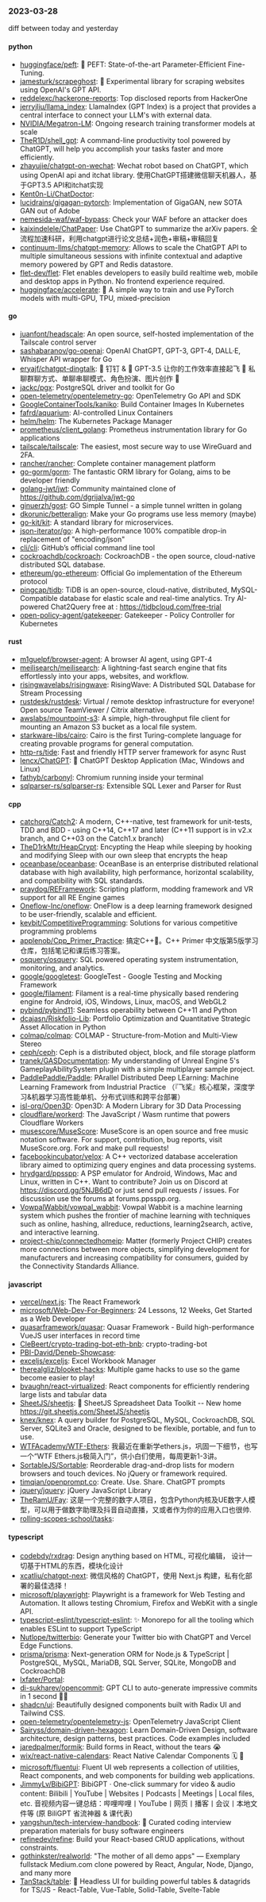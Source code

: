 ### 2023-03-28
diff between today and yesterday

#### python
* [huggingface/peft](https://github.com/huggingface/peft): 🤗 PEFT: State-of-the-art Parameter-Efficient Fine-Tuning.
* [jamesturk/scrapeghost](https://github.com/jamesturk/scrapeghost): 👻 Experimental library for scraping websites using OpenAI's GPT API.
* [reddelexc/hackerone-reports](https://github.com/reddelexc/hackerone-reports): Top disclosed reports from HackerOne
* [jerryjliu/llama_index](https://github.com/jerryjliu/llama_index): LlamaIndex (GPT Index) is a project that provides a central interface to connect your LLM's with external data.
* [NVIDIA/Megatron-LM](https://github.com/NVIDIA/Megatron-LM): Ongoing research training transformer models at scale
* [TheR1D/shell_gpt](https://github.com/TheR1D/shell_gpt): A command-line productivity tool powered by ChatGPT, will help you accomplish your tasks faster and more efficiently.
* [zhayujie/chatgpt-on-wechat](https://github.com/zhayujie/chatgpt-on-wechat): Wechat robot based on ChatGPT, which using OpenAI api and itchat library. 使用ChatGPT搭建微信聊天机器人，基于GPT3.5 API和itchat实现
* [Kent0n-Li/ChatDoctor](https://github.com/Kent0n-Li/ChatDoctor): 
* [lucidrains/gigagan-pytorch](https://github.com/lucidrains/gigagan-pytorch): Implementation of GigaGAN, new SOTA GAN out of Adobe
* [nemesida-waf/waf-bypass](https://github.com/nemesida-waf/waf-bypass): Check your WAF before an attacker does
* [kaixindelele/ChatPaper](https://github.com/kaixindelele/ChatPaper): Use ChatGPT to summarize the arXiv papers. 全流程加速科研，利用chatgpt进行论文总结+润色+审稿+审稿回复
* [continuum-llms/chatgpt-memory](https://github.com/continuum-llms/chatgpt-memory): Allows to scale the ChatGPT API to multiple simultaneous sessions with infinite contextual and adaptive memory powered by GPT and Redis datastore.
* [flet-dev/flet](https://github.com/flet-dev/flet): Flet enables developers to easily build realtime web, mobile and desktop apps in Python. No frontend experience required.
* [huggingface/accelerate](https://github.com/huggingface/accelerate): 🚀 A simple way to train and use PyTorch models with multi-GPU, TPU, mixed-precision

#### go
* [juanfont/headscale](https://github.com/juanfont/headscale): An open source, self-hosted implementation of the Tailscale control server
* [sashabaranov/go-openai](https://github.com/sashabaranov/go-openai): OpenAI ChatGPT, GPT-3, GPT-4, DALL·E, Whisper API wrapper for Go
* [eryajf/chatgpt-dingtalk](https://github.com/eryajf/chatgpt-dingtalk): 🔔 钉钉 & 🤖 GPT-3.5 让你的工作效率直接起飞 🚀 私聊群聊方式、单聊串聊模式、角色扮演、图片创作 🚀
* [jackc/pgx](https://github.com/jackc/pgx): PostgreSQL driver and toolkit for Go
* [open-telemetry/opentelemetry-go](https://github.com/open-telemetry/opentelemetry-go): OpenTelemetry Go API and SDK
* [GoogleContainerTools/kaniko](https://github.com/GoogleContainerTools/kaniko): Build Container Images In Kubernetes
* [fafrd/aquarium](https://github.com/fafrd/aquarium): AI-controlled Linux Containers
* [helm/helm](https://github.com/helm/helm): The Kubernetes Package Manager
* [prometheus/client_golang](https://github.com/prometheus/client_golang): Prometheus instrumentation library for Go applications
* [tailscale/tailscale](https://github.com/tailscale/tailscale): The easiest, most secure way to use WireGuard and 2FA.
* [rancher/rancher](https://github.com/rancher/rancher): Complete container management platform
* [go-gorm/gorm](https://github.com/go-gorm/gorm): The fantastic ORM library for Golang, aims to be developer friendly
* [golang-jwt/jwt](https://github.com/golang-jwt/jwt): Community maintained clone of https://github.com/dgrijalva/jwt-go
* [ginuerzh/gost](https://github.com/ginuerzh/gost): GO Simple Tunnel - a simple tunnel written in golang
* [dkorunic/betteralign](https://github.com/dkorunic/betteralign): Make your Go programs use less memory (maybe)
* [go-kit/kit](https://github.com/go-kit/kit): A standard library for microservices.
* [json-iterator/go](https://github.com/json-iterator/go): A high-performance 100% compatible drop-in replacement of "encoding/json"
* [cli/cli](https://github.com/cli/cli): GitHub’s official command line tool
* [cockroachdb/cockroach](https://github.com/cockroachdb/cockroach): CockroachDB - the open source, cloud-native distributed SQL database.
* [ethereum/go-ethereum](https://github.com/ethereum/go-ethereum): Official Go implementation of the Ethereum protocol
* [pingcap/tidb](https://github.com/pingcap/tidb): TiDB is an open-source, cloud-native, distributed, MySQL-Compatible database for elastic scale and real-time analytics. Try AI-powered Chat2Query free at : https://tidbcloud.com/free-trial
* [open-policy-agent/gatekeeper](https://github.com/open-policy-agent/gatekeeper): Gatekeeper - Policy Controller for Kubernetes

#### rust
* [m1guelpf/browser-agent](https://github.com/m1guelpf/browser-agent): A browser AI agent, using GPT-4
* [meilisearch/meilisearch](https://github.com/meilisearch/meilisearch): A lightning-fast search engine that fits effortlessly into your apps, websites, and workflow.
* [risingwavelabs/risingwave](https://github.com/risingwavelabs/risingwave): RisingWave: A Distributed SQL Database for Stream Processing
* [rustdesk/rustdesk](https://github.com/rustdesk/rustdesk): Virtual / remote desktop infrastructure for everyone! Open source TeamViewer / Citrix alternative.
* [awslabs/mountpoint-s3](https://github.com/awslabs/mountpoint-s3): A simple, high-throughput file client for mounting an Amazon S3 bucket as a local file system.
* [starkware-libs/cairo](https://github.com/starkware-libs/cairo): Cairo is the first Turing-complete language for creating provable programs for general computation.
* [http-rs/tide](https://github.com/http-rs/tide): Fast and friendly HTTP server framework for async Rust
* [lencx/ChatGPT](https://github.com/lencx/ChatGPT): 🔮 ChatGPT Desktop Application (Mac, Windows and Linux)
* [fathyb/carbonyl](https://github.com/fathyb/carbonyl): Chromium running inside your terminal
* [sqlparser-rs/sqlparser-rs](https://github.com/sqlparser-rs/sqlparser-rs): Extensible SQL Lexer and Parser for Rust

#### cpp
* [catchorg/Catch2](https://github.com/catchorg/Catch2): A modern, C++-native, test framework for unit-tests, TDD and BDD - using C++14, C++17 and later (C++11 support is in v2.x branch, and C++03 on the Catch1.x branch)
* [TheD1rkMtr/HeapCrypt](https://github.com/TheD1rkMtr/HeapCrypt): Encypting the Heap while sleeping by hooking and modifying Sleep with our own sleep that encrypts the heap
* [oceanbase/oceanbase](https://github.com/oceanbase/oceanbase): OceanBase is an enterprise distributed relational database with high availability, high performance, horizontal scalability, and compatibility with SQL standards.
* [praydog/REFramework](https://github.com/praydog/REFramework): Scripting platform, modding framework and VR support for all RE Engine games
* [Oneflow-Inc/oneflow](https://github.com/Oneflow-Inc/oneflow): OneFlow is a deep learning framework designed to be user-friendly, scalable and efficient.
* [kevbit/CompetitiveProgramming](https://github.com/kevbit/CompetitiveProgramming): Solutions for various competitive programming problems
* [applenob/Cpp_Primer_Practice](https://github.com/applenob/Cpp_Primer_Practice): 搞定C++👊。C++ Primer 中文版第5版学习仓库，包括笔记和课后练习答案。
* [osquery/osquery](https://github.com/osquery/osquery): SQL powered operating system instrumentation, monitoring, and analytics.
* [google/googletest](https://github.com/google/googletest): GoogleTest - Google Testing and Mocking Framework
* [google/filament](https://github.com/google/filament): Filament is a real-time physically based rendering engine for Android, iOS, Windows, Linux, macOS, and WebGL2
* [pybind/pybind11](https://github.com/pybind/pybind11): Seamless operability between C++11 and Python
* [dcajasn/Riskfolio-Lib](https://github.com/dcajasn/Riskfolio-Lib): Portfolio Optimization and Quantitative Strategic Asset Allocation in Python
* [colmap/colmap](https://github.com/colmap/colmap): COLMAP - Structure-from-Motion and Multi-View Stereo
* [ceph/ceph](https://github.com/ceph/ceph): Ceph is a distributed object, block, and file storage platform
* [tranek/GASDocumentation](https://github.com/tranek/GASDocumentation): My understanding of Unreal Engine 5's GameplayAbilitySystem plugin with a simple multiplayer sample project.
* [PaddlePaddle/Paddle](https://github.com/PaddlePaddle/Paddle): PArallel Distributed Deep LEarning: Machine Learning Framework from Industrial Practice （『飞桨』核心框架，深度学习&机器学习高性能单机、分布式训练和跨平台部署）
* [isl-org/Open3D](https://github.com/isl-org/Open3D): Open3D: A Modern Library for 3D Data Processing
* [cloudflare/workerd](https://github.com/cloudflare/workerd): The JavaScript / Wasm runtime that powers Cloudflare Workers
* [musescore/MuseScore](https://github.com/musescore/MuseScore): MuseScore is an open source and free music notation software. For support, contribution, bug reports, visit MuseScore.org. Fork and make pull requests!
* [facebookincubator/velox](https://github.com/facebookincubator/velox): A C++ vectorized database acceleration library aimed to optimizing query engines and data processing systems.
* [hrydgard/ppsspp](https://github.com/hrydgard/ppsspp): A PSP emulator for Android, Windows, Mac and Linux, written in C++. Want to contribute? Join us on Discord at https://discord.gg/5NJB6dD or just send pull requests / issues. For discussion use the forums at forums.ppsspp.org.
* [VowpalWabbit/vowpal_wabbit](https://github.com/VowpalWabbit/vowpal_wabbit): Vowpal Wabbit is a machine learning system which pushes the frontier of machine learning with techniques such as online, hashing, allreduce, reductions, learning2search, active, and interactive learning.
* [project-chip/connectedhomeip](https://github.com/project-chip/connectedhomeip): Matter (formerly Project CHIP) creates more connections between more objects, simplifying development for manufacturers and increasing compatibility for consumers, guided by the Connectivity Standards Alliance.

#### javascript
* [vercel/next.js](https://github.com/vercel/next.js): The React Framework
* [microsoft/Web-Dev-For-Beginners](https://github.com/microsoft/Web-Dev-For-Beginners): 24 Lessons, 12 Weeks, Get Started as a Web Developer
* [quasarframework/quasar](https://github.com/quasarframework/quasar): Quasar Framework - Build high-performance VueJS user interfaces in record time
* [CleBeert/crypto-trading-bot-eth-bnb](https://github.com/CleBeert/crypto-trading-bot-eth-bnb): crypto-trading-bot
* [PBI-David/Deneb-Showcase](https://github.com/PBI-David/Deneb-Showcase): 
* [exceljs/exceljs](https://github.com/exceljs/exceljs): Excel Workbook Manager
* [therealgliz/blooket-hacks](https://github.com/therealgliz/blooket-hacks): Multiple game hacks to use so the game become easier to play!
* [bvaughn/react-virtualized](https://github.com/bvaughn/react-virtualized): React components for efficiently rendering large lists and tabular data
* [SheetJS/sheetjs](https://github.com/SheetJS/sheetjs): 📗 SheetJS Spreadsheet Data Toolkit -- New home https://git.sheetjs.com/SheetJS/sheetjs
* [knex/knex](https://github.com/knex/knex): A query builder for PostgreSQL, MySQL, CockroachDB, SQL Server, SQLite3 and Oracle, designed to be flexible, portable, and fun to use.
* [WTFAcademy/WTF-Ethers](https://github.com/WTFAcademy/WTF-Ethers): 我最近在重新学ethers.js，巩固一下细节，也写一个“WTF Ethers.js极简入门”，供小白们使用，每周更新1-3讲。
* [SortableJS/Sortable](https://github.com/SortableJS/Sortable): Reorderable drag-and-drop lists for modern browsers and touch devices. No jQuery or framework required.
* [timqian/openprompt.co](https://github.com/timqian/openprompt.co): Create. Use. Share. ChatGPT prompts
* [jquery/jquery](https://github.com/jquery/jquery): jQuery JavaScript Library
* [TheRamU/Fay](https://github.com/TheRamU/Fay): 这是一个完整的数字人项目，包含Python内核及UE数字人模型，可以用于做数字助理及抖音自动直播，又或者作为你的应用入口也很帅.
* [rolling-scopes-school/tasks](https://github.com/rolling-scopes-school/tasks): 

#### typescript
* [codebdy/rxdrag](https://github.com/codebdy/rxdrag): Design anything based on HTML, 可视化编辑， 设计一切基于HTML的东西，模块化设计
* [xcatliu/chatgpt-next](https://github.com/xcatliu/chatgpt-next): 微信风格的 ChatGPT，使用 Next.js 构建，私有化部署的最佳选择！
* [microsoft/playwright](https://github.com/microsoft/playwright): Playwright is a framework for Web Testing and Automation. It allows testing Chromium, Firefox and WebKit with a single API.
* [typescript-eslint/typescript-eslint](https://github.com/typescript-eslint/typescript-eslint): ✨ Monorepo for all the tooling which enables ESLint to support TypeScript
* [Nutlope/twitterbio](https://github.com/Nutlope/twitterbio): Generate your Twitter bio with ChatGPT and Vercel Edge Functions.
* [prisma/prisma](https://github.com/prisma/prisma): Next-generation ORM for Node.js & TypeScript | PostgreSQL, MySQL, MariaDB, SQL Server, SQLite, MongoDB and CockroachDB
* [lxfater/Portal](https://github.com/lxfater/Portal): 
* [di-sukharev/opencommit](https://github.com/di-sukharev/opencommit): GPT CLI to auto-generate impressive commits in 1 second 🤯🔫
* [shadcn/ui](https://github.com/shadcn/ui): Beautifully designed components built with Radix UI and Tailwind CSS.
* [open-telemetry/opentelemetry-js](https://github.com/open-telemetry/opentelemetry-js): OpenTelemetry JavaScript Client
* [Sairyss/domain-driven-hexagon](https://github.com/Sairyss/domain-driven-hexagon): Learn Domain-Driven Design, software architecture, design patterns, best practices. Code examples included
* [jaredpalmer/formik](https://github.com/jaredpalmer/formik): Build forms in React, without the tears 😭
* [wix/react-native-calendars](https://github.com/wix/react-native-calendars): React Native Calendar Components 🗓️ 📆
* [microsoft/fluentui](https://github.com/microsoft/fluentui): Fluent UI web represents a collection of utilities, React components, and web components for building web applications.
* [JimmyLv/BibiGPT](https://github.com/JimmyLv/BibiGPT): BibiGPT · One-click summary for video & audio content: Bilibili | YouTube | Websites丨Podcasts | Meetings | Local files, etc. 音视频内容一键总结：哔哩哔哩丨YouTube丨网页丨播客丨会议丨本地文件等 (原 BiliGPT 省流神器 & 课代表)
* [yangshun/tech-interview-handbook](https://github.com/yangshun/tech-interview-handbook): 💯 Curated coding interview preparation materials for busy software engineers
* [refinedev/refine](https://github.com/refinedev/refine): Build your React-based CRUD applications, without constraints.
* [gothinkster/realworld](https://github.com/gothinkster/realworld): "The mother of all demo apps" — Exemplary fullstack Medium.com clone powered by React, Angular, Node, Django, and many more
* [TanStack/table](https://github.com/TanStack/table): 🤖 Headless UI for building powerful tables & datagrids for TS/JS - React-Table, Vue-Table, Solid-Table, Svelte-Table
